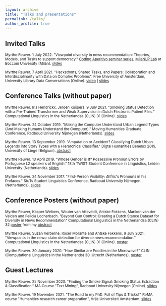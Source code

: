 ```yaml
---
layout: archive
title: "Talks and presentations"
permalink: /talks/
author_profile: true
---
```


## Invited Talks

<sub> Myrthe Reuver. 1 July 2022. "Viewpoint diversity in news recommendation: Theories, Models, and Tasks to support democracy."     [Coding Aperitivo seminar series](https://milanlproc.github.io/coding_aperitivo/), [MilaNLP Lab](https://milanlproc.github.io/) at Bocconi University (Milan). [slides](https://myrthereuver.github.io/talks/Reuver_CodingAperitivo_MilaNLP.pptx.pdf) </sub> 


<sub>Myrthe Reuver. 7 April 2021. "Hackathons, Shared Tasks, and Papers: Collaboration and Interdisciplinarity with Data on Complex Problems". Free University of Amsterdam, University Library Data Conversations (Online). 
[video](https://www.youtube.com/watch?v=45v9ieLE7a8&t=1s&ab_channel=UniversiteitsbibliotheekVrijeUniversiteit) | [slides](https://myrthereuver.github.io/talks/2.Reuver_Data_Conversations.pdf)</sub> 

## Conference Talks (without paper)

<sub>Myrthe Reuver, Iris Hendrickx, Jeroen Kuijpers. 9 July 2021. "Smoking Status Detection with a Pre-Trained Transformer and Weak Supervision in Dutch Electronic Patient Files." Computational Linguistics in the Netherlandsa (CLIN) 31 (Online). [slides](https://myrthereuver.github.io/talks/REUVER_Paper33CLIN_SMOKING.pdf)</sub>

<sub>Myrthe Reuver. 24 October 2019. "Making the Computer Understand Urban Legend Types (And Making Humans Understand the Computer)." Moving Humanities Graduate Conference, Radboud University Nijmegen (Netherlands). [slides](https://myrthereuver.github.io/talks/Reuver_MovingHumanities.pdf)</sub>

<sub>Myrthe Reuver. 13 September 2019. "Amputation or Accident? Classifying Dutch Urban Legends into Story Types with a Hierarchical Classifier." Digtal Humanities Benelux 2019, University of Liege (Belgium). [abstract](https://myrthereuver.github.io/talks/DH_Benelux_2019_paper_69.pdf)</sub>

<sub>Myrthe Reuver. 13 April 2019. "Whose Gender is It? Possessive Pronoun Errors by Portuguese L2 speakers of English." 13th TWIST Student Conference in Linguistics, Leiden University (Netherlands). [slides](https://myrthereuver.github.io/talks/TWISTReuver2019.pdf)</sub>

<sub>Myrthe Reuver. 24 November 2017. "First-Person Visibility: Ælfric's Pronouns in his Prefaces." StuTs Student Linguistics Conference, Radboud University Nijmegen. (Netherlands). [slides](https://myrthereuver.github.io/talks/ReuverStutsAelfric.pdf)</sub>

## Conference Posters (without paper)

<sub>Myrthe Reuver, Kasper Welbers, Wouter van Atteveldt, Antske Fokkens, Mariken van der Velden and Felicia Locherbach. "Beyond Gun Control: Creating a Dutch Stance Dataset for Diversity in News Recommendation" Computational Linguistics in the Netherlandsa (CLIN) 32 [poster](https://myrthereuver.github.io/talks/CLIN32_poster.pdf) from my [abstract](https://clin2022.uvt.nl/beyond-gun-control-creating-a-dutch-stance-dataset-for-diversity-in-news-recommendation/)

<sub>Myrthe Reuver, Suzan Verberne, Roser Morante and Antske Fokkens. 9 July 2021. "Viewpoints in the news: claim detection for diverse news recommendation." Computational Linguistics in the Netherlandsa (CLIN) 31 (Online). [poster](https://myrthereuver.github.io/talks/CLIN31_viewpoints_poster.pdf)</sub>


<sub>Myrthe Reuver. 30 January 2020. "How Similar are Poodles in the Microwave?" CLIN (Computational Linguistics in the Netherlands) 30, Utrecht (Netherlands). [poster](https://myrthereuver.github.io/talks/Poster_CLIN%20(5).pdf)</sub>

## Guest Lectures

<sub>Myrthe Reuver. 25 November 2020. "Finding the Smoke Signal: Smoking Status Extraction & Classification." MA Course "Text Mining", Radboud University Nijmegen (Online).
[slides](https://myrthereuver.github.io/talks/invited_slides.pdf)</sub>

<sub>Myrthe Reuver. 19 November 2021. "The Road to my PhD: Full of Tips & Tricks?" ReMA course "Humanities research career preparation", Vrije Universiteit Amsterdam.
[slides](https://myrthereuver.github.io/talks/Road_to_PhD.pdf)</sub>


